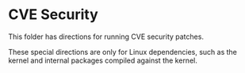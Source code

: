 # CVE Security

This folder has directions for running CVE security patches.

These special directions are only for Linux dependencies, such as the kernel
and internal packages compiled against the kernel.
